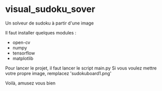 # visual_sudoku_sover
Un solveur de sudoku à partir d'une image

Il faut installer quelques modules :
- open-cv
- numpy
- tensorflow
- matplotlib

Pour lancer le projet, il faut lancer le script main.py
Si vous voulez mettre votre propre image, remplacez 'sudokuboard1.png'

Voilà, amusez vous bien
